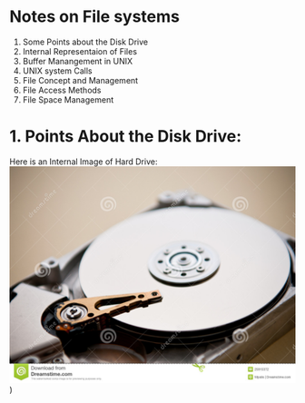 # Notes on File systems

1. Some Points about the Disk Drive 
2. Internal Representaion of Files
3. Buffer Manangement in UNIX
4. UNIX system Calls
5. File Concept and Management
6. File Access Methods
7. File Space Management

# 1. Points About the Disk Drive:
Here is an Internal Image of Hard Drive:
![Internals of Hard Drive](https://github.com/kprem877/notes/blob/master/cs/file-systems/hard-disk-drive-internal-details.jpg))


